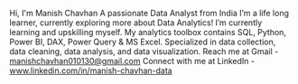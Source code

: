 Hi, I'm Manish Chavhan
A passionate Data Analyst from India
I’m a life long learner, currently exploring more about Data Analytics!
I’m currently learning and upskilling myself.
My analytics toolbox contains SQL, Python, Power BI, DAX, Power Query & MS Excel.
Specialized in data collection, data cleaning, data analysis, and data visualization.
Reach me at Gmail - manishchavhan010130@gmail.com
Connect with me at LinkedIn - www.linkedin.com/in/manish-chavhan-data


<!---
manishchavhan2000/manishchavhan2000 is a ✨ special ✨ repository because its `README.md` (this file) appears on your GitHub profile.
You can click the Preview link to take a look at your changes.
--->
